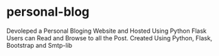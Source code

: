# personal-blog
Devoleped a Personal Bloging Website and Hosted Using Python Flask Users can Read and Browse to all the Post. Created Using Python, Flask, Bootstrap and Smtp-lib
